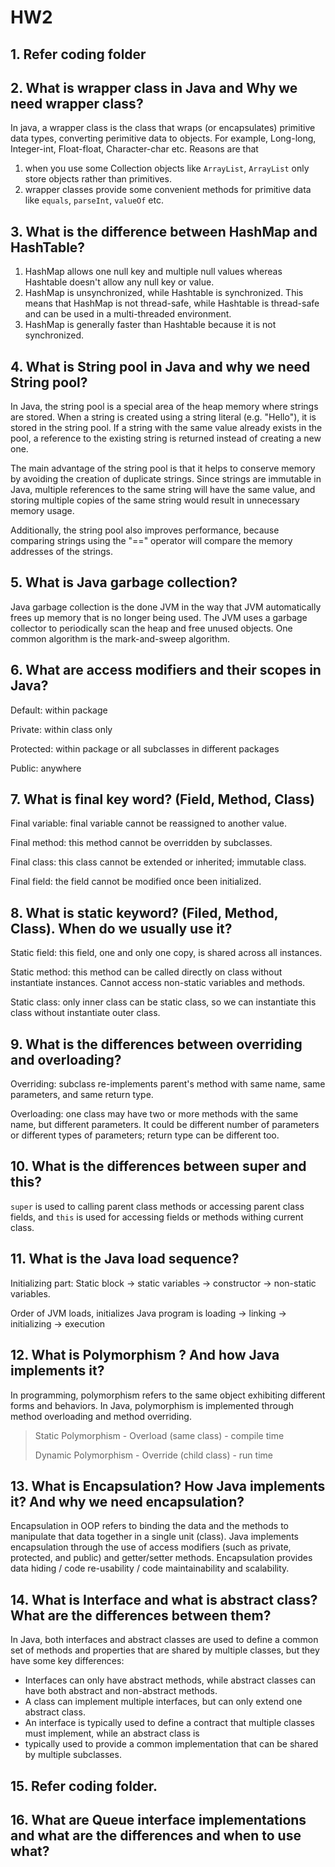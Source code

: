 # HW2

## 1. Refer coding folder

## 2. What is wrapper class in Java and Why we need wrapper class?
In java, a wrapper class is the class that wraps (or encapsulates) primitive data types, converting perimitive data to objects. 
For example, Long-long, Integer-int, Float-float, Character-char etc. Reasons are that 
1. when you use some Collection objects like `ArrayList`,
`ArrayList` only store objects rather than primitives. 
2. wrapper classes provide some convenient methods for primitive data like `equals`, `parseInt`, `valueOf` etc. 

## 3. What is the difference between HashMap and HashTable?
1. HashMap allows one null key and multiple null values whereas Hashtable doesn't allow any null key or value.
2. HashMap is unsynchronized, while Hashtable is synchronized. This means that HashMap is not thread-safe, 
while Hashtable is thread-safe and can be used in a multi-threaded environment.
3. HashMap is generally faster than Hashtable because it is not synchronized.

## 4. What is String pool in Java and why we need String pool?
In Java, the string pool is a special area of the heap memory where strings are stored. 
When a string is created using a string literal (e.g. "Hello"), it is stored in the string pool. 
If a string with the same value already exists in the pool, 
a reference to the existing string is returned instead of creating a new one.

The main advantage of the string pool is that it helps to conserve memory by avoiding the creation of duplicate strings.
Since strings are immutable in Java, multiple references to the same string will have the same value, 
and storing multiple copies of the same string would result in unnecessary memory usage.

Additionally, the string pool also improves performance,
because comparing strings using the "==" operator will compare the memory addresses of the strings.

## 5. What is Java garbage collection?
Java garbage collection is the done JVM in the way that JVM automatically frees up memory that is no longer being used.
The JVM uses a garbage collector to periodically scan the heap and free unused objects.
One common algorithm is the mark-and-sweep algorithm.

## 6. What are access modifiers and their scopes in Java?
Default: within package

Private: within class only

Protected: within package or all subclasses in different packages

Public: anywhere

## 7. What is final key word? (Field, Method, Class)
Final variable: final variable cannot be reassigned to another value.

Final method: this method cannot be overridden by subclasses.

Final class: this class cannot be extended or inherited; immutable class.

Final field: the field cannot be modified once been initialized.

## 8. What is static keyword? (Filed, Method, Class). When do we usually use it?
Static field: this field, one and only one copy, is shared across all instances.

Static method: this method can be called directly on class without instantiate instances. 
Cannot access non-static variables and methods.

Static class: only inner class can be static class, so we can instantiate this class without instantiate outer class.

## 9. What is the differences between overriding and overloading?
Overriding: subclass re-implements parent's method with same name, same parameters, and same return type.

Overloading: one class may have two or more methods with the same name, but different parameters. 
It could be different number of parameters or different types of parameters; return type can be different too.

## 10. What is the differences between super and this?
`super` is used to calling parent class methods or accessing parent class fields, and `this` is used for accessing fields
or methods withing current class.



## 11. What is the Java load sequence?
Initializing part: Static block -> static variables -> constructor -> non-static variables.

Order of JVM loads, initializes Java program is loading -> linking -> initializing -> execution

## 12. What is Polymorphism ? And how Java implements it?
In programming, polymorphism refers to the same object exhibiting different forms and behaviors.
In Java, polymorphism is implemented through method overloading and method overriding.
> Static Polymorphism - Overload (same class) - compile time
> 
> Dynamic Polymorphism - Override (child class) - run time
## 13. What is Encapsulation? How Java implements it? And why we need encapsulation?
Encapsulation in OOP refers to binding the data and the methods to manipulate that data together in a
single unit (class).
Java implements encapsulation through the use of access modifiers (such as private, protected, and public) and getter/setter methods.
Encapsulation provides data hiding / code re-usability / code maintainability and scalability.

## 14. What is Interface and what is abstract class? What are the differences between them?
In Java, both interfaces and abstract classes are used to define a common set of methods and properties that are shared 
by multiple classes, but they have some key differences:
- Interfaces can only have abstract methods, while abstract classes can have both abstract and non-abstract methods.
- A class can implement multiple interfaces, but can only extend one abstract class.
- An interface is typically used to define a contract that multiple classes must implement, while an abstract class is 
- typically used to provide a common implementation that can be shared by multiple subclasses.


## 15. Refer coding folder.

## 16. What are Queue interface implementations and what are the differences and when to use what?
